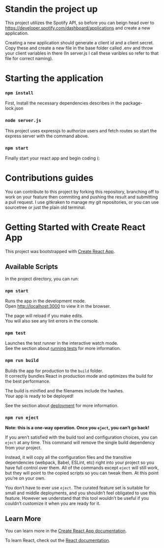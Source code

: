 # Standin the project up

This project utilizes the Spotify API, so before you can beign head over to https://developer.spotify.com/dashboard/applications and create a new application.

Creating a new application should generate a client id and a client secret. Copy these and create a new file in the base folder called .env and throw your client variables in there
(In server.js I call these varibles so refer to that file for correct naming).

# Starting the application

### `npm install`

First, Install the necessary dependencies describes in the package-lock.json

### `node server.js`

This project uses expressjs to authorize users and fetch routes so start the express server with the command above.

### `npm start`

Finally start your react app and begin coding (:

# Contributions guides

You can contribute to this project by forking this repository, branching off to work on your feature then commiting and pushing the result and submitting a pull request.
I use gitkraken to manage my git repositories, or you can use sourcetree or just the plain old terminal.

# Getting Started with Create React App

This project was bootstrapped with [Create React App](https://github.com/facebook/create-react-app).

## Available Scripts

In the project directory, you can run:

### `npm start`

Runs the app in the development mode.\
Open [http://localhost:3000](http://localhost:3000) to view it in the browser.

The page will reload if you make edits.\
You will also see any lint errors in the console.

### `npm test`

Launches the test runner in the interactive watch mode.\
See the section about [running tests](https://facebook.github.io/create-react-app/docs/running-tests) for more information.

### `npm run build`

Builds the app for production to the `build` folder.\
It correctly bundles React in production mode and optimizes the build for the best performance.

The build is minified and the filenames include the hashes.\
Your app is ready to be deployed!

See the section about [deployment](https://facebook.github.io/create-react-app/docs/deployment) for more information.

### `npm run eject`

**Note: this is a one-way operation. Once you `eject`, you can’t go back!**

If you aren’t satisfied with the build tool and configuration choices, you can `eject` at any time. This command will remove the single build dependency from your project.

Instead, it will copy all the configuration files and the transitive dependencies (webpack, Babel, ESLint, etc) right into your project so you have full control over them. All of the commands except `eject` will still work, but they will point to the copied scripts so you can tweak them. At this point you’re on your own.

You don’t have to ever use `eject`. The curated feature set is suitable for small and middle deployments, and you shouldn’t feel obligated to use this feature. However we understand that this tool wouldn’t be useful if you couldn’t customize it when you are ready for it.

## Learn More

You can learn more in the [Create React App documentation](https://facebook.github.io/create-react-app/docs/getting-started).

To learn React, check out the [React documentation](https://reactjs.org/).
